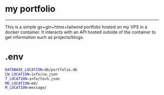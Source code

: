 # my portfolio

---

This is a simple go+gin+htmx+tailwind portfolio hosted on my VPS in a docker container.
It interacts with an API hosted outside of the container to get information such as projects/blogs.

# .env

```bash
DATABASE_LOCATION=db/portfolio.db
CW_LOCATION=info/cw.json
T_LOCATION=info/tech.json
MD_LOCATION=md/
M_LOCATION=message/
```
